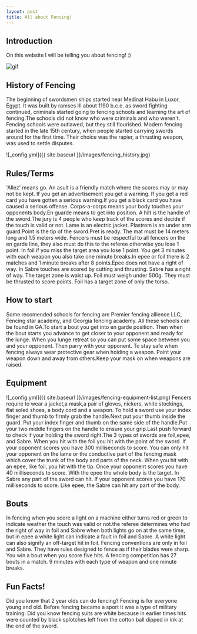 ```yaml
---
layout: post
title: All about Fencing!
---
```


## Introduction
On this website  I will be telling you about fencing! :)

![gif](https://media.giphy.com/media/cQQaMooYaXgWbOoAsp/giphy.gif)

## History of Fencing
The beginning of swordsmen ships started near Medinat Habu in Luxor, Egypt. It was built by ramses III about 1190 b.c.e. as sword fighting continued, criminals started going to fencing schools and learning the art of fencing.The schools did not know who were criminals and who weren't. Fencing schools were outlawed, but they still flourished.
Modern fencing started in the late 15th century, when people started carrying swords around for the first time. Their choice was the rapier, a thrusting weapon, was used to settle disputes.


![_config.yml]({{ site.baseurl }}/images/fencing_history.jpg)

## Rules/Terms
'Allez' means go. An asult is a friendly match where the scores may or may not be kept. If you get an advertisement you get a warning. If you get a red card you have gotten a serious warning.If you get a black card you have caused a serious offense. Corps-a-corps means your body touches your opponents body.En guarde means to get into position. A hilt is the handle of the sword.The jury is 4 people who keep track of the scores and decide if the touch is valid or not. Lame is an electric jacket. Plastrom is an under arm guard.Point is the tip of the sword.Pret is ready. The mat must be 14 meters long and 1.5 meters wide. Fencers must be respectful to all fencers on the en garde line, they also must do this to the referee otherwise you lose 1 point. In foil if you miss the target area you lose 1 point. You get 3 minutes with each weapon you also take one minute breaks.In epee or foil there is 2 matches and 1 minute breaks after 8 points.Epee does not have a right of way. In Sabre touches are scored by cutting and thrusting. Sabre has a right of way. The target zone is waist up. Foil must weigh under 500g. They must be thrusted to score points. Foil has a target zone of only the torso.


## How to start
Some recomended schools for fencing are Premier fencing allience LLC, Fencing star academy, and Georgia fencing academy. All these schools can be found in GA.To start a bout you get into en garde position. Then when the bout starts you advance to get closer to your opponent and ready for the lunge. When you lunge retreat so you can put some space between you and your opponent. Then parry with your opponent. To stay safe when fencing always wear protective gear when holding a weapon. Point your weapon down and away from others.Keep your mask on when weapons are raised. 


## Equipment 
![_config.yml]({{ site.baseurl }}/images/fencing-equipment-list.png)
Fencers require to wear a jacket,a mask,a pair of gloves, nickers, white stockings, flat soled shoes, a body cord and a weapon. To hold a sword use your index finger and thumb to firmly grab the handle.Next put your thumb inside the guard. Put your index finger and thumb on the same side of the handle.Put your two middle fingers on the handle to ensure your grip.Last push forward to check if your holding the sword right.The 3 types of swords are foil,epee, and Sabre. When you hit with the foil you hit with the point of the sword. If your opponent scores you have 300 milliseconds to score. You can only hit your opponent on the lame or the conductive part of the fencing mask which cover the trunk of the body and parts of the neck. When you hit with an epee, like foil, you hit with the tip. Once your opponent scores you have 40 milliseconds to score. With the epee the whole body is the target. In Sabre any part of the sword can hit. If your opponent scores you have 170 milliseconds to score. Like epee, the Sabre can hit any part of the body.



## Bouts
In fencing when you score a light on a machine either turns red or green to indicate weather the touch was valid or not.the referee determines who had the right of way in foil and Sabre when both lights go on at the same time, but in epee a white light can indicate a fault in foil and Sabre. A white light can also signify an off-target hit in foil. Fencing conventions are only in foil and Sabre. They have rules designed to fence as if their blades were sharp. You win a bout when you score five hits. A fencing competition has 27 bouts in a match. 9 minutes with each type of weapon and one minute breaks. 


## Fun Facts! 
Did you know that 2 year olds can do fencing? Fencing is for everyone young and old. Before fencing became a sport it was a type of military training. Did you know fencing suits are white because in earlier  times hits were counted by black splotches left from the cotton ball dipped in ink at the end of the sword.